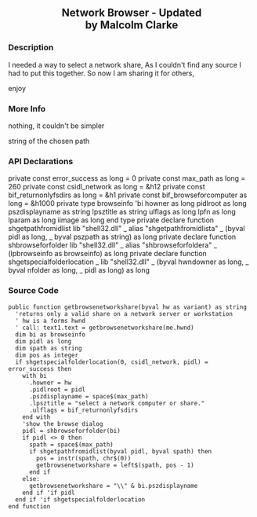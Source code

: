 ﻿<div align="center">

## Network Browser - Updated<br/>by Malcolm Clarke

</div>

### Description

I needed a way to select a network share, As I couldn't find any source I had to put this together. So now I am sharing it for others,

enjoy

### More Info

nothing, it couldn't be simpler

string of the chosen path

### API Declarations

private const error_success as long = 0
private const max_path as long = 260
private const csidl_network as long = &h12
private const bif_returnonlyfsdirs as long = &h1
private const bif_browseforcomputer as long = &h1000
private type browseinfo 'bi
 howner as long
 pidlroot as long
 pszdisplayname as string
 lpsztitle as string
 ulflags as long
 lpfn as long
 lparam as long
 iimage as long
end type
private declare function shgetpathfromidlist lib "shell32.dll" _
 alias "shgetpathfromidlista" _
 (byval pidl as long, _
 byval pszpath as string) as long
private declare function shbrowseforfolder lib "shell32.dll" _
 alias "shbrowseforfoldera" _
 (lpbrowseinfo as browseinfo) as long
private declare function shgetspecialfolderlocation _
 lib "shell32.dll" _
 (byval hwndowner as long, _
 byval nfolder as long, _
 pidl as long) as long

### Source Code

```
public function getbrowsenetworkshare(byval hw as variant) as string
  'returns only a valid share on a network server or workstation
  ' hw is a forms hwnd
  ' call: text1.text = getbrowsenetworkshare(me.hwnd)
  dim bi as browseinfo
  dim pidl as long
  dim spath as string
  dim pos as integer
  if shgetspecialfolderlocation(0, csidl_network, pidl) = error_success then
    with bi
      .howner = hw
      .pidlroot = pidl
      .pszdisplayname = space$(max_path)
      .lpsztitle = "select a network computer or share."
      .ulflags = bif_returnonlyfsdirs
    end with
    'show the browse dialog
    pidl = shbrowseforfolder(bi)
    if pidl <> 0 then
      spath = space$(max_path)
      if shgetpathfromidlist(byval pidl, byval spath) then
        pos = instr(spath, chr$(0))
        getbrowsenetworkshare = left$(spath, pos - 1)
      end if
    else:
      getbrowsenetworkshare = "\\" & bi.pszdisplayname
    end if 'if pidl
  end if 'if shgetspecialfolderlocation
end function
```

